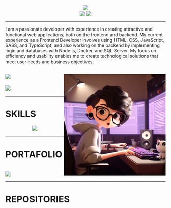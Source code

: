 <p align="center">
  <a align="center" href="https://github.com/DenverCoder1/readme-typing-svg"><img src="https://readme-typing-svg.herokuapp.com?&font=Montserrat&color=fffc00&size=25&lines=Hi👋+I'm+Daniela+Porras+and;I´m+a+Software+Developer💾"/></a>
    <br/>
  <a href="https://www.linkedin.com/in/porras-daniela/" target="_blank"><img src="https://img.shields.io/badge/-LinkedIn-%230077B5?style=for-the-badge&logo=linkedin&logoColor=white" target="_blank"></a> 
  <a href = "mailto:demporras@gmail.com"><img src="https://img.shields.io/badge/-Gmail-%23333?style=for-the-badge&logo=gmail&logoColor=white" target="_blank"></a>
  <hr>
</p>
<div align="left" >
  <p >
 I am a passionate developer with experience in creating attractive
 and functional web applications, both on the frontend and backend.
 My current experience as a Frontend Developer involves using HTML,
 CSS, JavaScript, SASS, and TypeScript, and also working on the
 backend by implementing logic and databases with Node.js, Docker,
 and SQL Server. My focus on efficiency and usability enables me
 to create technological solutions that meet user needs and business
 objectives.
  </p>
</div>
<br/>
<img align="right" alt="dani-avatar" Width="320" src="https://github.com/dnlaMrno/dnlaMrno/blob/main/dani.jpg">
<div>
<img height="200em" src="https://github-readme-stats.vercel.app/api?username=dnlaMrno&show_icons=true&theme=onedark&include_all_commits=true&count_private=true"/>
<br/>
<br/>
<img height="200em" src="https://github-readme-stats.vercel.app/api/top-langs/?username=dnlaMrno&layout=compact&langs_count=7&theme=onedark"/>
</div>
<hr>
 <h1 align="left">SKILLS</h1>
 <p align="center">
  <a href="https://skillicons.dev">
    <img src="https://skillicons.dev/icons?i=html,css,javascript,react,sass,nodejs,typescript,cs,docker,ps,ai,aws" />
  </a>
</p>
<hr>
<h1 align="left">PORTAFOLIO</h1>
<a href="https://github.com/dnlaMrno/Portafolio-DP">
  <br/>
  <img align="center" src="https://github-readme-stats.anuraghazra1.vercel.app/api/pin/?username=dnlaMrno&repo=Portafolio-DP&theme=onedark" />
</a>
<hr>
<h1 align="left">REPOSITORIES</h1>
